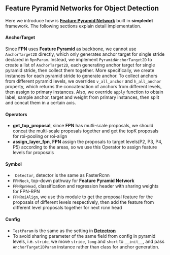 ## Feature Pyramid Networks for Object Detection

Here we introduce how is [**Feature Pyramid Network**](https://arxiv.org/abs/1612.03144) built in **simpledet** framework. The following sections explain detail implementation.

#### AnchorTarget

Since **FPN** uses **Feature Pyramid** as backbone,  we cannot use ```AnchorTarget2D``` directly, which only generates anchor target for single stride declared in ```RpnParam```. Instead, we implement ```PyramidAnchorTarget2D``` to create a list of ```AnchorTarget2D```, each generating anchor target for single pyramid stride, then collect them together. More specifically, we create instances for each pyramid stride to generate anchor. To collect anchors from different pyramid levels, we overrides ```v_all_anchor``` and ```h_all_anchor``` property, which returns the concatenation of anchors from different levels, then assign to primary instances. Also, we override ```apply``` function to obtain label, sample anchor, target and weight from primary instances, then split and concat them in a certain axis.

#### Operators

- **get_top_proposal**, since **FPN** has mutli-scale proposals, we should concat the multi-scale proposals together and get the topK proposals for roi-pooling or roi-align
- **assign_layer_fpn**, **FPN** assign the proposals to target levels(P2, P3, P4, P5) according to the areas, so we use this Operator to assign feature levels for proposals


#### Symbol

- ``` Detector```, detector is the same as FasterRcnn
- ```FPNNeck```, top-down pathway for **Feature Pyramid Network**
- ```FPNRpnHead```, classification and regression header with sharing weights for FPN-RPN
- ```FPNRoiAlign```, we use this module to get the proposal feature for the proposals of different levels respectively, then add the feature from different level proposals together for next rcnn head

#### Config

- ```TestParam``` is the same as the setting in [**Detectron**](https://github.com/facebookresearch/Detectron/blob/master/MODEL_ZOO.md)
- To avoid sharing parameter of the same field from config in pyramid levels, i.e. ```stride```, we move ```stride```, ```long``` and ```short``` to ```__init__```, and pass ```AnchorTarget2DParam``` instance rather than class for anchor generation.
